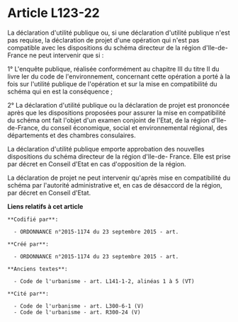 # Article L123-22

La déclaration d'utilité publique ou, si une déclaration d'utilité publique n'est pas requise, la déclaration de projet d'une
opération qui n'est pas compatible avec les dispositions du schéma directeur de la région d'Ile-de-France ne peut intervenir
que si :

1° L'enquête publique, réalisée conformément au chapitre III du titre II du livre Ier du code de l'environnement, concernant
cette opération a porté à la fois sur l'utilité publique de l'opération et sur la mise en compatibilité du schéma qui en est
la conséquence ;

2° La déclaration d'utilité publique ou la déclaration de projet est prononcée après que les dispositions proposées pour
assurer la mise en compatibilité du schéma ont fait l'objet d'un examen conjoint de l'Etat, de la région d'Ile-de-France, du
conseil économique, social et environnemental régional, des départements et des chambres consulaires.

La déclaration d'utilité publique emporte approbation des nouvelles dispositions du schéma directeur de la région d'Ile-de-
France. Elle est prise par décret en Conseil d'Etat en cas d'opposition de la région.

La déclaration de projet ne peut intervenir qu'après mise en compatibilité du schéma par l'autorité administrative et, en cas
de désaccord de la région, par décret en Conseil d'Etat.

**Liens relatifs à cet article**

	**Codifié par**:

	  - ORDONNANCE n°2015-1174 du 23 septembre 2015 - art.

	**Créé par**:

	  - ORDONNANCE n°2015-1174 du 23 septembre 2015 - art.

	**Anciens textes**:

	  - Code de l'urbanisme - art. L141-1-2, alinéas 1 à 5 (VT)

	**Cité par**:

	  - Code de l'urbanisme - art. L300-6-1 (V)
	  - Code de l'urbanisme - art. R300-24 (V)

